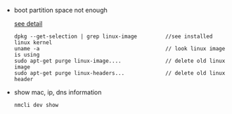 *   boot partition space not enough

    [see detail](http://www.cnblogs.com/rossoneri/p/4017861.html)

        dpkg --get-selection | grep linux-image         //see installed linux kernel
        uname -a                                        // look linux image is using
        sudo apt-get purge linux-image....              // delete old linux image
        sudo apt-get purge linux-headers...             // delete old linux header

*   show mac, ip, dns information

        nmcli dev show
